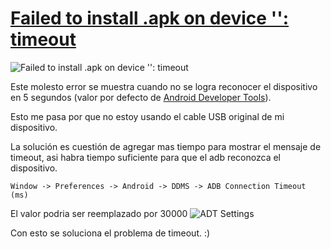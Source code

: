 [Failed to install .apk on device '': timeout](/articulo/failed-to-install-apk-on-device-timeout)
=================================================================================================

![Failed to install .apk on device '': timeout](http://i.imgur.com/QS2fS1f.png)

Este molesto error se muestra cuando no se logra reconocer el dispositivo en 5 segundos (valor por defecto de [Android Developer Tools](http://developer.android.com/sdk/index.html)).

Esto me pasa por que no estoy usando el cable USB original de mi dispositivo.

La solución  es cuestión de agregar mas tiempo para mostrar el mensaje de timeout, asi habra tiempo suficiente para que el adb reconozca el dispositivo.

    Window -> Preferences -> Android -> DDMS -> ADB Connection Timeout (ms)

El valor podria ser reemplazado por 30000
![ADT Settings](http://i.imgur.com/ZHu0G7O.png)


Con esto se soluciona el problema de timeout. :)